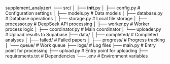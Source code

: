 supplement_analyzer/
├── src/
│   ├── __init__.py
│   ├── config.py          # Configuration settings
│   ├── models.py          # Data models
│   ├── database.py        # Database operations
│   ├── storage.py         # Local file storage
│   ├── processor.py       # DeepSeek API processing
│   ├── worker.py          # Worker process logic
│   ├── coordinator.py     # Main coordinator
│   └── uploader.py        # Upload results to Supabase
├── data/
│   ├── completed/         # Completed analyses
│   ├── failed/           # Failed papers
│   ├── progress/         # Progress tracking
│   └── queue/            # Work queue
├── logs/                 # Log files
├── main.py              # Entry point for processing
├── upload.py            # Entry point for uploading
├── requirements.txt     # Dependencies
└── .env                 # Environment variables